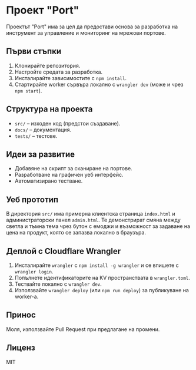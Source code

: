 # Проект "Port"

Проектът "Port" има за цел да предостави основа за разработка на инструмент за управление и мониторинг на мрежови портове.

## Първи стъпки
1. Клонирайте репозитория.
2. Настройте средата за разработка.
3. Инсталирайте зависимостите с `npm install`.
4. Стартирайте worker сървъра локално с `wrangler dev` (може и чрез `npm start`).

## Структура на проекта
- `src/` – изходен код (предстои създаване).
- `docs/` – документация.
- `tests/` – тестове.

## Идеи за развитие
- Добавяне на скрипт за сканиране на портове.
- Разработване на графичен уеб интерфейс.
- Автоматизирано тестване.

## Уеб прототип
В директория `src/` има примерна клиентска страница `index.html` и
администраторски панел `admin.html`. Те демонстрират смяна между светла и тъмна
тема чрез бутон с емоджи и възможност за задаване на цена на продукт, която се
запазва локално в браузъра.

## Деплой с Cloudflare Wrangler
1. Инсталирайте `wrangler` с `npm install -g wrangler` и се впишете с `wrangler login`.
2. Попълнете идентификаторите на KV пространствата в `wrangler.toml`.
3. Тествайте локално с `wrangler dev`.
4. Използвайте `wrangler deploy` (или `npm run deploy`) за публикуване на worker-а.

## Принос
Моля, използвайте Pull Request при предлагане на промени.

## Лиценз
MIT
